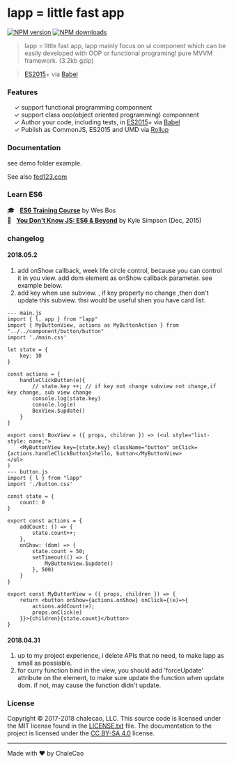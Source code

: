 # lapp = little fast app

[![NPM version](http://img.shields.io/npm/v/generator-javascript.svg?style=flat-square)](https://www.npmjs.com/package/generator-javascript)
[![NPM downloads](http://img.shields.io/npm/dm/generator-javascript.svg?style=flat-square)](https://www.npmjs.com/package/generator-javascript)

> lapp = little fast app, lapp mainly focus on ui component which can be easily developed with OOP or functional programing! pure MVVM framework. (3.2kb gzip)

> [ES2015](https://babeljs.io/docs/learn-es2015/)+ via [Babel](https://babeljs.io/)


### Features

&nbsp; &nbsp; ✓ support functional programming componnent<br>
&nbsp; &nbsp; ✓ support class oop(object oriented programming)  componnent<br>
&nbsp; &nbsp; ✓ Author your code, including tests, in [ES2015](https://babeljs.io/docs/learn-es2015/)+ via [Babel](http://babeljs.io/)<br>
&nbsp; &nbsp; ✓ Publish as CommonJS, ES2015 and UMD via [Rollup](http://rollupjs.org/)

### Documentation
see demo folder example.

See also [fed123.com](https://www.fed123.com/)



### Learn ES6

:mortar_board: &nbsp; **[ES6 Training Course](https://es6.io/friend/konstantin)** by Wes Bos<br>
:green_book: &nbsp; **[You Don't Know JS: ES6 & Beyond](http://amzn.to/2bzvV51)** by Kyle Simpson (Dec, 2015)<br>


### changelog
#### 2018.05.2
1. add onShow callback, week life circle control, because you can control it in you view. add dom element as onShow callback parameter. see example below.
2. add key when use subview. <myCard key="aa" > , if key property no change ,then don't update this subview. thsi would be useful shen you have card list.
```
--- main.js
import { l, app } from "lapp"
import { MyButtonView, actions as MyButtonAction } from "../../component/button/button"
import './main.css'

let state = {
    key: 10
}

const actions = {
    handleClickButton(e){
        // state.key ++; // if key not change subview not change,if key change, sub view change
        console.log(state.key)
        console.log(e)
        BoxView.$update()
    }
}

export const BoxView = ({ props, children }) => (<ul style="list-style: none;">
    <MyButtonView key={state.key} className="button" onClick={actions.handleClickButton}>hello, button</MyButtonView>
</ul>
)
--- button.js
import { l } from "lapp"
import './button.css'

const state = {
    count: 0
}

export const actions = {
    addCount: () => {
        state.count++;
    },
    onShow: (dom) => {
        state.count = 50;
        setTimeout(() => {
            MyButtonView.$update()
        }, 500)
    }
}

export const MyButtonView = ({ props, children }) => {
    return <button onShow={actions.onShow} onClick={(e)=>{
        actions.addCount(e);
        props.onClick(e)
    }}>{children}{state.count}</button>
}
```

#### 2018.04.31
1. up to my project experience, i delete APIs that no need, to make lapp as small as possiable.
2. for curry function bind in the view, you should add 'forceUpdate' attribute on the element, to make sure update the function when update dom. if not, may cause the function didn't update.

### License

Copyright © 2017-2018 chalecao, LLC. This source code is licensed under the MIT license found in
the [LICENSE.txt](https://github.com/chalecao/lapp/blob/master/LICENSE.txt) file.
The documentation to the project is licensed under the [CC BY-SA 4.0](http://creativecommons.org/licenses/by-sa/4.0/)
license.


---
Made with ♥ by ChaleCao
